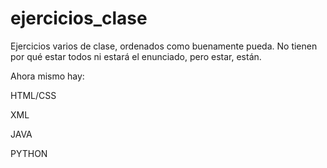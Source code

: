 # ejercicios_clase
Ejercicios varios de clase, ordenados como buenamente pueda. No tienen por qué estar todos ni estará el enunciado, pero estar, están.

Ahora mismo hay:

HTML/CSS

XML

JAVA

PYTHON
